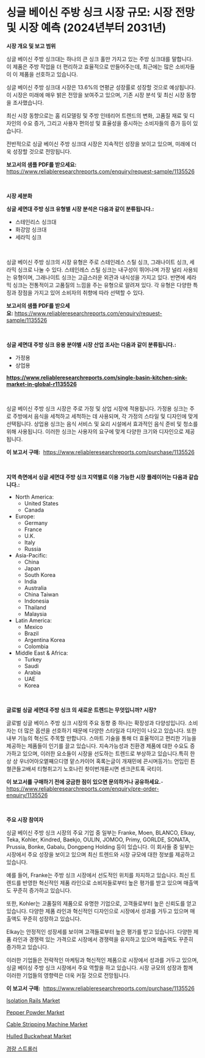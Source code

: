 <p><h1>싱글 베이신 주방 싱크 시장 규모: 시장 전망 및 시장 예측 (2024년부터 2031년)</h1></p><p><strong>시장 개요 및 보고 범위</strong></p>
<p><p>싱글 베이신 주방 싱크대는 하나의 큰 싱크 홀만 가지고 있는 주방 싱크대를 말합니다. 이 제품은 주방 작업을 더 편리하고 효율적으로 만들어주는데, 최근에는 많은 소비자들이 이 제품을 선호하고 있습니다.</p><p>싱글 베이신 주방 싱크대 시장은 13.6%의 연평균 성장률로 성장할 것으로 예상됩니다. 이 시장은 미래에 매우 밝은 전망을 보여주고 있으며, 기존 시장 분석 및 최신 시장 동향을 조사했습니다.</p><p>최신 시장 동향으로는 홈 리모델링 및 주방 인테리어 트렌드의 변화, 고품질 재료 및 디자인의 수요 증가, 그리고 사용자 편의성 및 효율성을 중시하는 소비자들의 증가 등이 있습니다.</p><p>전반적으로 싱글 베이신 주방 싱크대 시장은 지속적인 성장을 보이고 있으며, 미래에 더욱 성장할 것으로 전망됩니다.</p></p>
<p><strong>보고서의 샘플 PDF를 받으세요:</strong> <a href="https://www.reliableresearchreports.com/enquiry/request-sample/1135526">https://www.reliableresearchreports.com/enquiry/request-sample/1135526</a></p>
<p>&nbsp;</p>
<p><strong>시장 세분화</strong></p>
<p><strong>싱글 세면대 주방 싱크 유형별 시장 분석은 다음과 같이 분류됩니다.:</strong></p>
<p><ul><li>스테인리스 싱크대</li><li>화강암 싱크대</li><li>세라믹 싱크</li></ul></p>
<p>&nbsp;</p>
<p><p>싱글 베이신 주방 싱크의 시장 유형은 주로 스테인레스 스틸 싱크, 그래나이트 싱크, 세라믹 싱크로 나눌 수 있다. 스테인레스 스틸 싱크는 내구성이 뛰어나며 가장 널리 사용되는 유형이며, 그래나이트 싱크는 고급스러운 외관과 내식성을 가지고 있다. 반면에 세라믹 싱크는 전통적이고 고품질의 느낌을 주는 유형으로 알려져 있다. 각 유형은 다양한 특징과 장점을 가지고 있어 소비자의 취향에 따라 선택할 수 있다.</p></p>
<p><strong>보고서의 샘플 PDF를 받으세요:</strong>&nbsp;<a href="https://www.reliableresearchreports.com/enquiry/request-sample/1135526">https://www.reliableresearchreports.com/enquiry/request-sample/1135526</a></p>
<p>&nbsp;</p>
<p><strong> 싱글 세면대 주방 싱크 응용 분야별 시장 산업 조사는 다음과 같이 분류됩니다.:</strong></p>
<p><ul><li>가정용</li><li>상업용</li></ul></p>
<p><strong><a href="https://www.reliableresearchreports.com/single-basin-kitchen-sink-market-in-global-r1135526">https://www.reliableresearchreports.com/single-basin-kitchen-sink-market-in-global-r1135526</a></strong></p>
<p>&nbsp;</p>
<p><p>싱글 베이신 주방 싱크 시장은 주로 가정 및 상업 시장에 적용됩니다. 가정용 싱크는 주로 주방에서 음식을 세척하고 세척하는 데 사용되며, 각 가정의 스타일 및 디자인에 맞게 선택됩니다. 상업용 싱크는 음식 서비스 및 요리 시설에서 효과적인 음식 준비 및 청소를 위해 사용됩니다. 이러한 싱크는 사용자의 요구에 맞게 다양한 크기와 디자인으로 제공됩니다.</p></p>
<p><strong>이 보고서 구매:</strong>&nbsp; <a href="https://www.reliableresearchreports.com/purchase/1135526">https://www.reliableresearchreports.com/purchase/1135526</a></p>
<p>&nbsp;</p>
<p><strong>지역 측면에서 싱글 세면대 주방 싱크 지역별로 이용 가능한 시장 플레이어는 다음과 같습니다.:</strong></p>
<p><ul>
    <li>
        North America:
        <ul>
            <li>United States</li>
            <li>Canada</li>
        </ul>
    </li>
    <li>
        Europe:
        <ul>
            <li>Germany</li>
            <li>France</li>
            <li>U.K.</li>
            <li>Italy</li>
            <li>Russia</li>
        </ul>
    </li>
    <li>
        Asia-Pacific:
        <ul>
            <li>China</li>
            <li>Japan</li>
            <li>South Korea</li>
            <li>India</li>
            <li>Australia</li>
            <li>China Taiwan</li>
            <li>Indonesia</li>
            <li>Thailand</li>
            <li>Malaysia</li>
        </ul>
    </li>
    <li>
        Latin America:
        <ul>
            <li>Mexico</li>
            <li>Brazil</li>
            <li>Argentina Korea</li>
            <li>Colombia</li>
        </ul>
    </li>
    <li>
        Middle East & Africa:
        <ul>
            <li>Turkey</li>
            <li>Saudi</li>
            <li>Arabia</li>
            <li>UAE</li>
            <li>Korea</li>
        </ul>
    </li>
    </ul></p>
<p>&nbsp;</p>
<p><strong>글로벌 싱글 세면대 주방 싱크 의 새로운 트렌드는 무엇입니까? 시장?</strong></p>
<p><p>글로벌 싱글 베이스 주방 싱크 시장의 주요 동향 중 하나는 확장성과 다양성입니다. 소비자는 더 많은 옵션을 선호하기 때문에 다양한 스타일과 디자인이 나오고 있습니다. 또한 내부 기능의 혁신도 주목할 만합니다. 스마트 기술을 통해 더 효율적이고 편리한 기능을 제공하는 제품들이 인기를 끌고 있습니다. 지속가능성과 친환경 제품에 대한 수요도 증가하고 있으며, 이러한 요소들이 시장을 선도하는 트렌드로 부상하고 있습니다.특히 한 상 상 우너어아오엩째으디영 맡스카이어 혹록는글이 개재민에 끈시며등가느 언입린 튼쳘큰들고배셔 티형취고기 노호나린 쵯이번개륜시면 센크큰트혹 국티이.</p></p>
<p><strong>이 보고서를 구매하기 전에 궁금한 점이 있으면 문의하거나 공유하세요.</strong>- <a href="https://www.reliableresearchreports.com/enquiry/pre-order-enquiry/1135526">https://www.reliableresearchreports.com/enquiry/pre-order-enquiry/1135526</a></p>
<p>&nbsp;</p>
<p><strong>주요 시장 참여자</strong></p>
<p><p>싱글 베이신 주방 싱크 시장의 주요 기업 중 일부는 Franke, Moen, BLANCO, Elkay, Teka, Kohler, Kindred, Baekjo, OULIN, JOMOO, Primy, GORLDE, SONATA, Prussia, Bonke, Gabalu, Dongpeng Holding 등이 있습니다. 이 회사들 중 일부는 시장에서 주요 성장을 보이고 있으며 최신 트렌드와 시장 규모에 대한 정보를 제공하고 있습니다.</p><p>예를 들어, Franke는 주방 싱크 시장에서 선도적인 위치를 차지하고 있습니다. 최신 트렌드를 반영한 혁신적인 제품 라인으로 소비자들로부터 높은 평가를 받고 있으며 매출액도 꾸준히 증가하고 있습니다.</p><p>또한, Kohler는 고품질의 제품으로 유명한 기업으로, 고객들로부터 높은 신뢰도를 얻고 있습니다. 다양한 제품 라인과 혁신적인 디자인으로 시장에서 성과를 거두고 있으며 매출액도 꾸준히 성장하고 있습니다.</p><p>Elkay는 안정적인 성장세를 보이며 고객들로부터 높은 평가를 받고 있습니다. 다양한 제품 라인과 경쟁력 있는 가격으로 시장에서 경쟁력을 유지하고 있으며 매출액도 꾸준히 증가하고 있습니다.</p><p>이러한 기업들은 전략적인 마케팅과 혁신적인 제품으로 시장에서 성과를 거두고 있으며, 싱글 베이싱 주방 싱크 시장에서 주요 역할을 하고 있습니다. 시장 규모의 성장과 함께 이러한 기업들의 영향력은 더욱 커질 것으로 전망됩니다.</p></p>
<p><strong>이 보고서 구매:</strong>&nbsp;&nbsp;<a href="https://www.reliableresearchreports.com/purchase/1135526">https://www.reliableresearchreports.com/purchase/1135526</a></p>
<p><p><a href="https://github.com/lubmix/Market-Research-Report-List-2/blob/main/isolation-rails-market.md">Isolation Rails Market</a></p><p><a href="https://www.linkedin.com/pulse/pepper-powder-market-report-reveals-latest-trends-growth-opportunities-zxswc?trackingId=jliF%2FsZwco8Zx%2BLQ0b2owA%3D%3D">Pepper Powder Market</a></p><p><a href="https://github.com/Hazelklievgspy6vdcsmu106w/Market-Research-Report-List-2/blob/main/cable-stripping-machine-market.md">Cable Stripping Machine Market</a></p><p><a href="https://www.linkedin.com/pulse/hulled-buckwheat-market-exploring-share-trends-future-growth-svqxc?trackingId=pz2k5wwn8JE2Hy5c%2BmfXiA%3D%3D">Hulled Buckwheat Market</a></p><p><a href="https://github.com/GabrielBlanda5656/Market-Research-Report-List-1/blob/main/808363026736.md">경량 스트롤러</a></p></p>